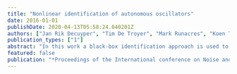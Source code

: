 ```yaml
---
title: "Nonlinear identification of autonomous oscillators"
date: 2016-01-01
publishDate: 2020-04-13T05:58:24.040201Z
authors: ["Jan Rik Decuyper", "Tim De Troyer", "Mark Runacres", "Koen Tiels", "Geert Van Kemenade", "Joannes Schoukens"]
publication_types: ["1"]
abstract: "In this work a black-box identification approach is used to identify a nonlinear model for nonlinear sys- tems exhibiting autonomous oscillations. We focus on the proces of vortex-induced vibrations where fluid- structure interactions cause vibrations. A polynomial nonlinear state space model structure is proposed and fitted to the data acquired from computational fluid dynamic simulations. Validation of the obtained model shows promising results with rms errors around 15%."
featured: false
publication: "*Proceedings of the International conference on Noise and Vibration Engineering (ISMA)*"
---
```


